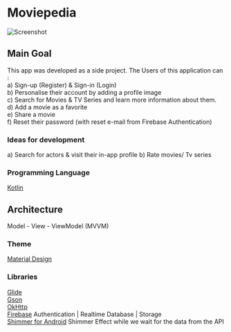 # Moviepedia

![Screenshot](https://user-images.githubusercontent.com/64270931/96138747-c4265900-0f06-11eb-8890-427e7428ccbf.jpg)

## Main Goal

This app was developed as a side project. 
The Users of this application can : <br/>
a) Sign-up (Register) & Sign-in (Login) <br/>
b) Personalise their account by adding a profile image <br/>
c) Search for Movies & TV Series and learn more information about them. <br/>
d) Add a movie as a favorite <br/>
e) Share a movie <br/>
f) Reset their password (with reset e-mail from Firebase Authentication)

### Ideas for development 

a) Search for actors & visit their in-app profile
b) Rate movies/ Tv series

### Programming Language 

[Kotlin](https://kotlinlang.org/)

## Architecture
Model - View - ViewModel (MVVM)

### Theme 

[Material Design](https://material.io/)

### Libraries

[Glide](https://github.com/bumptech/glide) <br/>
[Gson](https://github.com/google/gson) <br/>
[OkHttp](https://square.github.io/okhttp/) <br/>
[Firebase](https://firebase.google.com/) Authentication | Realtime Database | Storage <br>
[Shimmer for Android](https://github.com/facebook/shimmer-android) Shimmer Effect while we wait for the data from the API
